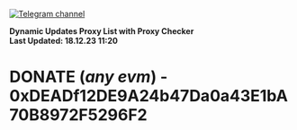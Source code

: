 [![Telegram channel](https://img.shields.io/endpoint?url=https://runkit.io/damiankrawczyk/telegram-badge/branches/master?url=https://t.me/n4z4v0d)](https://t.me/n4z4v0d) 

**Dynamic Updates Proxy List with Proxy Checker**  
**Last Updated: 18.12.23 11:20**

# DONATE (_any evm_) - 0xDEADf12DE9A24b47Da0a43E1bA70B8972F5296F2
